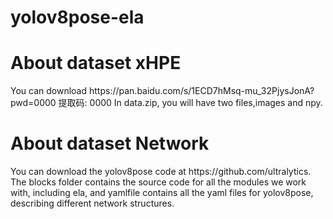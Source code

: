# yolov8pose-ela
<h1>About dataset xHPE</h1>You can download https://pan.baidu.com/s/1ECD7hMsq-mu_32PjysJonA?pwd=0000 提取码: 0000
In data.zip, you will have two files,images and npy.

<h1>About dataset Network</h1>You can download the yolov8pose code at https://github.com/ultralytics.
The blocks folder contains the source code for all the modules we work with, including ela, and yamlfile contains all the yaml files for yolov8pose, describing different network structures.


